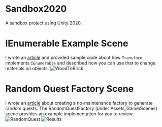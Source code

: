 # Sandbox2020
A sandbox project using Unity 2020.

# IEnumerable Example Scene
I wrote an [article](http://weirdbearddev.com/2020/10/19/unitys-transform-implements-ienumerable/) and provided sample code about how `Transform` implements `IEnumerable` and described how you can use that to change materials on objects.
![WoodToBrick](https://dl.dropbox.com/s/tvbjxi210sovmg9/WoodToBrickWall.gif?dl=0)

# Random Quest Factory Scene
I wrote an [article](http://weirdbearddev.com/2020/12/05/building-a-random-quest-generator/) about creating a no-maintenance factory to generate random quests.  The RandomQuestFactory (under Assets\_Game\Scenes) scene provides an example implementation for you to review.
![RandomQuest](https://dl.dropbox.com/s/0uhrjh08w6f1kxu/RandomQuestFactory-Main.png?dl=0)
![Results](https://dl.dropbox.com/s/hi2vfj759gwpai0/RandomQuestFactory-Result.png?dl=0)
